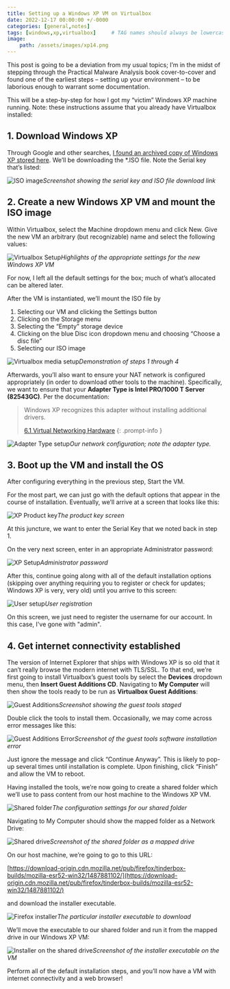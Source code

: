 ```yaml
---
title: Setting up a Windows XP VM on Virtualbox
date: 2022-12-17 00:00:00 +/-0000
categories: [general,notes]
tags: [windows,xp,virtualbox]     # TAG names should always be lowercase
image:
    path: /assets/images/xp14.png
---
```


This post is going to be a deviation from my usual topics; I’m in the midst of stepping through the Practical Malware Analysis book cover-to-cover and found one of the earliest steps – setting up your environment – to be laborious enough to warrant some documentation.

This will be a step-by-step for how I got my “victim” Windows XP machine running. Note: these instructions assume that you already have Virtualbox installed:

## 1. Download Windows XP

Through Google and other searches, [I found an archived copy of Windows XP stored here](https://archive.org/details/WinXPProSP3x86). We’ll be downloading the *.ISO file. Note the Serial key that’s listed:

![ISO image](/assets/images/xp1.png)_Screenshot showing the serial key and ISO file download link_

## 2. Create a new Windows XP VM and mount the ISO image

Within Virtualbox, select the Machine dropdown menu and click New. Give the new VM an arbitrary (but recognizable) name and select the following values:

![Virtualbox Setup](/assets/images/xp2.png)_Highlights of the appropriate settings for the new Windows XP VM_

For now, I left all the default settings for the box; much of what’s allocated can be altered later.

After the VM is instantiated, we’ll mount the ISO file by

1. Selecting our VM and clicking the Settings button
2. Clicking on the Storage menu
3. Selecting the “Empty” storage device
4. Clicking on the blue Disc icon dropdown menu and choosing “Choose a disc file”
5. Selecting our ISO image

![Virtualbox media setup](/assets/images/xp3.png)_Demonstration of steps 1 through 4_

Afterwards, you’ll also want to ensure your NAT network is configured appropriately (in order to download other tools to the machine). Specifically, we want to ensure that your **Adapter Type is Intel PRO/1000 T Server (82543GC)**. Per the documentation:

> Windows XP recognizes this adapter without installing additional drivers.
>
> [6.1 Virtual Networking Hardware](https://www.virtualbox.org/manual/ch06.html)
{: .prompt-info }

![Adapter Type setup](/assets/images/xp4.png)_Our network configuration; note the adapter type._

## 3. Boot up the VM and install the OS

After configuring everything in the previous step, Start the VM.

For the most part, we can just go with the default options that appear in the course of installation. Eventually, we’ll arrive at a screen that looks like this:

![XP Product key](/assets/images/xp5.png)_The product key screen_

At this juncture, we want to enter the Serial Key that we noted back in step 1.

On the very next screen, enter in an appropriate Administrator password:

![XP Setup](/assets/images/xp6.png)_Administrator password_

After this, continue going along with all of the default installation options (skipping over anything requiring you to register or check for updates; Windows XP is very, very old) until you arrive to this screen:

![User setup](/assets/images/xp7.png)_User registration_

On this screen, we just need to register the username for our account. In this case, I've gone with "admin".

## 4. Get internet connectivity established

The version of Internet Explorer that ships with Windows XP is so old that it can’t really browse the modern internet with TLS/SSL. To that end, we’re first going to install Virtualbox’s guest tools by select the **Devices** dropdown menu, then **Insert Guest Additions CD**. Navigating to **My Computer** will then show the tools ready to be run as **Virtualbox Guest Additions**:

![Guest Additions](/assets/images/xp8.png)_Screenshot showing the guest tools staged_

Double click the tools to install them. Occasionally, we may come across error messages like this:

![Guest Additions Error](/assets/images/xp9.png)_Screenshot of the guest tools software installation error_

Just ignore the message and click “Continue Anyway”. This is likely to pop-up several times until installation is complete. Upon finishing, click “Finish” and allow the VM to reboot.

Having installed the tools, we’re now going to create a shared folder which we’ll use to pass content from our host machine to the Windows XP VM.

![Shared folder](/assets/images/xp10.png)_The configuration settings for our shared folder_

Navigating to My Computer should show the mapped folder as a Network Drive:

![Shared drive](/assets/images/xp11.png)_Screenshot of the shared folder as a mapped drive_

On our host machine, we’re going to go to this URL:

[https://download-origin.cdn.mozilla.net/pub/firefox/tinderbox-builds/mozilla-esr52-win32/1487881102/](https://download-origin.cdn.mozilla.net/pub/firefox/tinderbox-builds/mozilla-esr52-win32/1487881102/)

and download the installer executable.

![Firefox installer](/assets/images/xp12.png)_The particular installer executable to download_

We’ll move the executable to our shared folder and run it from the mapped drive in our Windows XP VM:

![Installer on the shared drive](/assets/images/xp13.png)_Screenshot of the installer executable on the VM_

Perform all of the default installation steps, and you’ll now have a VM with internet connectivity and a web browser!

